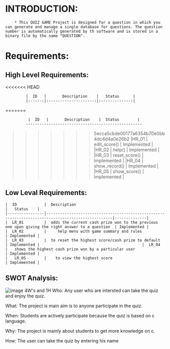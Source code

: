 # INTRODUCTION:

        * This QUIZ GAME Project is designed for a question in which you can generate and manage a single database for questions. The question number is automatically generated by th software and is stored in a binary file by the name "QUESTION".
  # Requirements:
  ## High Level Requirements:
<<<<<<< HEAD

             |  ID   |       Description    |	Status      |
             |:-----:|:--------------------:|:-------------:|
=======
               
              |  ID   |       Description    |	Status        |
             ---------------------------------------------------
>>>>>>> 5ecca5cbde00177a6354b70e0bb4dc4d4a0e26b2
             |HR_01  |	 edit_score()   |	Implemented   |
             |HR_02  |	  help()	  |    Implemented   |
             |HR_03  |       reset_score()  |	Implemented   |
             |HR_04  |	show_record()   |    Implemented   |
             |HR_05  |	show_score()	  |    Implemented   |



  
   ## Low Leval Requirements:
                
            

    |  ID            |  Description	                                                                              |   Status    |
    |----------------|---------------------------------------------------------------------------------------------------|--------------|
    |  LR_01         |  adds the current cash prize won to the previous one upon giving the right answer to a question  | Implemented |
    |  LR_02         |	   help menu with game summary and rules                                                    | Implemented |
    |  LR_03         |  to reset the highest score/cash prize to default                                                | Implemented |                                             |  LR_04         |   shows the highest cash prize won by a particular user	                                     | Implemented |
    |   LR_05        |    to view the highest score                                                                     | Implemented |
## SWOT Analysis:
   ![image](https://user-images.githubusercontent.com/87614111/153429883-897bb5f4-e6d3-4395-9871-d1f776cbaca4.png)
 4W's and 1H
Who:
Any user who are intersted can take the quiz and enjoy the quiz.

What:
The project is main aim is to anyone participate in the quiz.

When:
Students are actively participate because the quiz is based on c language.

Why:
The project is mainly about students to get more knowledge on c.

How:
The user can take the quiz by entering his name

